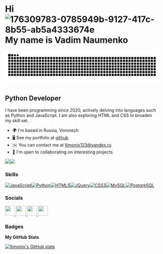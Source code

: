 Hi ![176309783-0785949b-9127-417c-8b55-ab5a4333674e](https://github.com/llimonix/llimonix/assets/58168234/faa0d2eb-c6b4-4cea-a8df-89dcd7151d58) My name is Vadim Naumenko
======================================================================================================================================

<picture>
  <source media="(prefers-color-scheme: dark)" srcset="https://github.com/llimonix/llimonix/blob/output/github-contribution-grid-snake-dark.svg" />
  <source media="(prefers-color-scheme: light)" srcset="https://raw.githubusercontent.com/llimonix/llimonix/refs/heads/output/github-contribution-grid-snake.svg" />
  <img alt="github-snake" src="https://raw.githubusercontent.com/llimonix/llimonix/refs/heads/output/github-contribution-grid-snake.svg" />
</picture>

Python Developer
----------------

I have been programming since 2020, actively delving into languages such as Python and JavaScript. I am also exploring HTML and CSS to broaden my skill set.

* 🌍  I'm based in Russia, Voronezh
* 🖥️  See my portfolio at [github](http://github.com/llimonix?tab=repositories)
* ✉️  You can contact me at [llimonix123@yandex.ru](mailto:llimonix123@yandex.ru)
* 🤝  I'm open to collaborating on interesting projects

<a href="https://www.github.com/llimonix" target="_blank" rel="noreferrer"><img
src="https://img.shields.io/github/followers/llimonix?logo=github&style=for-the-badge&color=10b981&labelColor=1c1917" /></a><a href="https://www.twitch.tv/llimonix" target="_blank" rel="noreferrer"><img
src="https://img.shields.io/twitch/status/llimonix?logo=twitchsx&style=for-the-badge&color=10b981&labelColor=1c1917&label=TWITCH+STATUS" /></a>
### Skills

<p align="left">
<a href="https://developer.mozilla.org/en-US/docs/Web/JavaScript" target="_blank" rel="noreferrer"><img src="https://raw.githubusercontent.com/danielcranney/readme-generator/main/public/icons/skills/javascript-colored.svg" width="36" height="36" alt="JavaScript" /></a><a href="https://www.python.org/" target="_blank" rel="noreferrer"><img src="https://raw.githubusercontent.com/danielcranney/readme-generator/main/public/icons/skills/python-colored.svg" width="36" height="36" alt="Python" /></a><a href="https://developer.mozilla.org/en-US/docs/Glossary/HTML5" target="_blank" rel="noreferrer"><img src="https://raw.githubusercontent.com/danielcranney/readme-generator/main/public/icons/skills/html5-colored.svg" width="36" height="36" alt="HTML5" /></a><a href="https://jquery.com/" target="_blank" rel="noreferrer"><img src="https://raw.githubusercontent.com/danielcranney/readme-generator/main/public/icons/skills/jquery-colored.svg" width="36" height="36" alt="JQuery" /></a><a href="https://www.w3.org/TR/CSS/#css" target="_blank" rel="noreferrer"><img src="https://raw.githubusercontent.com/danielcranney/readme-generator/main/public/icons/skills/css3-colored.svg" width="36" height="36" alt="CSS3" /></a><a href="https://www.mysql.com/" target="_blank" rel="noreferrer"><img src="https://raw.githubusercontent.com/danielcranney/readme-generator/main/public/icons/skills/mysql-colored.svg" width="36" height="36" alt="MySQL" /></a><a href="https://www.postgresql.org/" target="_blank" rel="noreferrer"><img src="https://raw.githubusercontent.com/danielcranney/readme-generator/main/public/icons/skills/postgresql-colored.svg" width="36" height="36" alt="PostgreSQL" /></a>
</p>

### Socials

<p align="left"> <a href="https://discordapp.com/users/348420809389506562/" target="_blank" rel="noreferrer"> <picture> <source media="(prefers-color-scheme: dark)" srcset="https://raw.githubusercontent.com/danielcranney/readme-generator/main/public/icons/socials/discord.svg" /> <source media="(prefers-color-scheme: light)" srcset="https://raw.githubusercontent.com/danielcranney/readme-generator/main/public/icons/socials/discord.svg" /> <img src="https://assets-global.website-files.com/6257adef93867e50d84d30e2/636e0a69f118df70ad7828d4_icon_clyde_blurple_RGB.svg" width="32" height="32" /> </picture> </a> <a href="https://www.github.com/llimonix" target="_blank" rel="noreferrer"> <picture> <source media="(prefers-color-scheme: dark)" srcset="https://raw.githubusercontent.com/danielcranney/readme-generator/main/public/icons/socials/github-dark.svg" /> <source media="(prefers-color-scheme: light)" srcset="https://raw.githubusercontent.com/danielcranney/readme-generator/main/public/icons/socials/github.svg" /> <img src="https://raw.githubusercontent.com/danielcranney/readme-generator/main/public/icons/socials/github.svg" width="32" height="32" /> </picture> </a> <a href="http://www.instagram.com/llimonix" target="_blank" rel="noreferrer"> <picture> <source media="(prefers-color-scheme: dark)" srcset="https://raw.githubusercontent.com/danielcranney/readme-generator/main/public/icons/socials/instagram.svg" /> <source media="(prefers-color-scheme: light)" srcset="https://raw.githubusercontent.com/danielcranney/readme-generator/main/public/icons/socials/instagram.svg" /> <img src="https://raw.githubusercontent.com/danielcranney/readme-generator/main/public/icons/socials/instagram.svg" width="32" height="32" /> </picture> </a> <a href="https://www.twitch.tv/llimonix" target="_blank" rel="noreferrer"> <picture> <source media="(prefers-color-scheme: dark)" srcset="https://raw.githubusercontent.com/danielcranney/readme-generator/main/public/icons/socials/twitch.svg" /> <source media="(prefers-color-scheme: light)" srcset="https://cdn-icons-png.flaticon.com/512/2111/2111727.png " /> <img src="https://raw.githubusercontent.com/danielcranney/readme-generator/main/public/icons/socials/twitch.svg" width="32" height="32" /> </picture> </a></p>

### Badges

<b>My GitHub Stats</b>

<a href="http://www.github.com/llimonix"><img src="https://github-readme-stats.vercel.app/api?username=llimonix&show_icons=true&hide=&count_private=true&title_color=10b981&text_color=ffffff&icon_color=10b981&bg_color=1c1917&hide_border=true&show_icons=true" alt="llimonix's GitHub stats" /></a>
